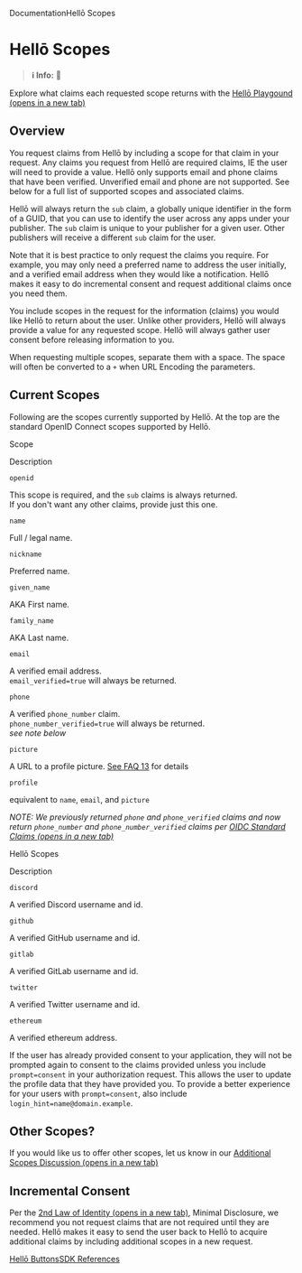 DocumentationHellō Scopes

# Hellō Scopes

> **ℹ️ Info:** 🦆

Explore what claims each requested scope returns with the [Hellō Playgound (opens in a new tab)](https://playground.hello.dev)

## Overview[](#overview)

You request claims from Hellō by including a scope for that claim in your request. Any claims you request from Hellō are required claims, IE the user will need to provide a value. Hellō only supports email and phone claims that have been verified. Unverified email and phone are not supported. See below for a full list of supported scopes and associated claims.

Hellō will always return the `sub` claim, a globally unique identifier in the form of a GUID, that you can use to identify the user across any apps under your publisher. The `sub` claim is unique to your publisher for a given user. Other publishers will receive a different `sub` claim for the user.

Note that it is best practice to only request the claims you require. For example, you may only need a preferred name to address the user initially, and a verified email address when they would like a notification. Hellō makes it easy to do incremental consent and request additional claims once you need them.

You include scopes in the request for the information (claims) you would like Hellō to return about the user. Unlike other providers, Hellō will always provide a value for any requested scope. Hellō will always gather user consent before releasing information to you.

When requesting multiple scopes, separate them with a space. The space will often be converted to a `+` when URL Encoding the parameters.

## Current Scopes[](#current-scopes)

Following are the scopes currently supported by Hellō. At the top are the standard OpenID Connect scopes supported by Hellō.

Scope

Description

`openid`

This scope is required, and the `sub` claims is always returned.  
If you don't want any other claims, provide just this one.

`name`

Full / legal name.

`nickname`

Preferred name.

`given_name`

AKA First name.

`family_name`

AKA Last name.

`email`

A verified email address.  
`email_verified=true` will always be returned.

`phone`

A verified `phone_number` claim.  
`phone_number_verified=true` will always be returned.  
*see note below*

`picture`

A URL to a profile picture. [See FAQ 13](/faqs/#13-what-can-i-do-with-the-picture-url-i-receive) for details

`profile`

equivalent to `name`, `email`, and `picture`

*NOTE: We previously returned `phone` and `phone_verified` claims and now return `phone_number` and `phone_number_verified` claims per [OIDC Standard Claims (opens in a new tab)](https://openid.net/specs/openid-connect-core-1_0.html#StandardClaims)*

Hellō Scopes

Description

`discord`

A verified Discord username and id.

`github`

A verified GitHub username and id.

`gitlab`

A verified GitLab username and id.

`twitter`

A verified Twitter username and id.

`ethereum`

A verified ethereum address.

If the user has already provided consent to your application, they will not be prompted again to consent to the claims provided unless you include `prompt=consent` in your authorization request. This allows the user to update the profile data that they have provided you. To provide a better experience for your users with `prompt=consent`, also include `login_hint=name@domain.example`.

## Other Scopes?[](#other-scopes)

If you would like us to offer other scopes, let us know in our [Additional Scopes Discussion (opens in a new tab)](https://github.com/hellocoop/hello.dev/discussions/4)

## Incremental Consent[](#incremental-consent)

Per the [2nd Law of Identity (opens in a new tab)](https://www.identityblog.com/?p=352), Minimal Disclosure, we recommend you not request claims that are not required until they are needed. Hellō makes it easy to send the user back to Hellō to acquire additional claims by including additional scopes in a new request.

[Hellō Buttons](/docs/buttons/ "Hellō Buttons")[SDK References](/docs/sdks/ "SDK References")